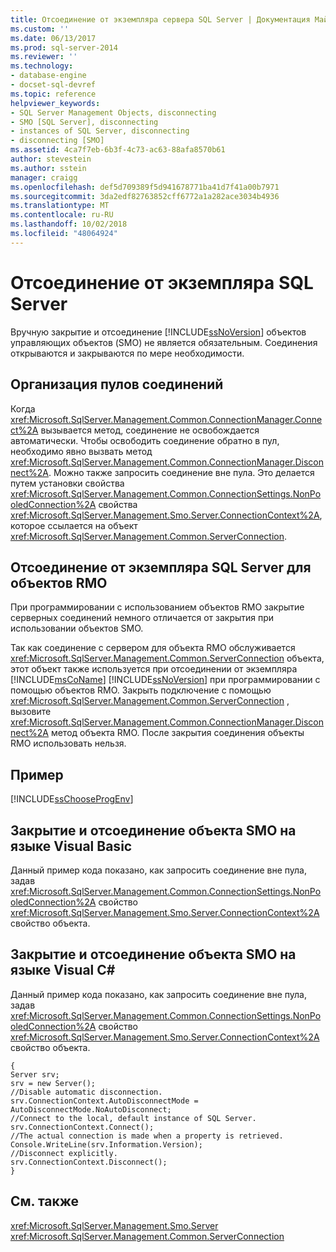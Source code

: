 ```yaml
---
title: Отсоединение от экземпляра сервера SQL Server | Документация Майкрософт
ms.custom: ''
ms.date: 06/13/2017
ms.prod: sql-server-2014
ms.reviewer: ''
ms.technology:
- database-engine
- docset-sql-devref
ms.topic: reference
helpviewer_keywords:
- SQL Server Management Objects, disconnecting
- SMO [SQL Server], disconnecting
- instances of SQL Server, disconnecting
- disconnecting [SMO]
ms.assetid: 4ca7f7eb-6b3f-4c73-ac63-88afa8570b61
author: stevestein
ms.author: sstein
manager: craigg
ms.openlocfilehash: def5d709389f5d941678771ba41d7f41a00b7971
ms.sourcegitcommit: 3da2edf82763852cff6772a1a282ace3034b4936
ms.translationtype: MT
ms.contentlocale: ru-RU
ms.lasthandoff: 10/02/2018
ms.locfileid: "48064924"
---
```

# <a name="disconnecting-from-an-instance-of-sql-server"></a>Отсоединение от экземпляра SQL Server
  Вручную закрытие и отсоединение [!INCLUDE[ssNoVersion](../../../includes/ssnoversion-md.md)] объектов управляющих объектов (SMO) не является обязательным. Соединения открываются и закрываются по мере необходимости.  
  
## <a name="connection-pooling"></a>Организация пулов соединений  
 Когда <xref:Microsoft.SqlServer.Management.Common.ConnectionManager.Connect%2A> вызывается метод, соединение не освобождается автоматически. Чтобы освободить соединение обратно в пул, необходимо явно вызвать метод <xref:Microsoft.SqlServer.Management.Common.ConnectionManager.Disconnect%2A>. Можно также запросить соединение вне пула. Это делается путем установки свойства <xref:Microsoft.SqlServer.Management.Common.ConnectionSettings.NonPooledConnection%2A> свойства <xref:Microsoft.SqlServer.Management.Smo.Server.ConnectionContext%2A>, которое ссылается на объект <xref:Microsoft.SqlServer.Management.Common.ServerConnection>.  
  
## <a name="disconnecting-from-an-instance-of-sql-server-for-rmo"></a>Отсоединение от экземпляра SQL Server для объектов RMO  
 При программировании с использованием объектов RMO закрытие серверных соединений немного отличается от закрытия при использовании объектов SMO.  
  
 Так как соединение с сервером для объекта RMO обслуживается <xref:Microsoft.SqlServer.Management.Common.ServerConnection> объекта, этот объект также используется при отсоединении от экземпляра [!INCLUDE[msCoName](../../../includes/msconame-md.md)] [!INCLUDE[ssNoVersion](../../../includes/ssnoversion-md.md)] при программировании с помощью объектов RMO. Закрыть подключение с помощью <xref:Microsoft.SqlServer.Management.Common.ServerConnection> , вызовите <xref:Microsoft.SqlServer.Management.Common.ConnectionManager.Disconnect%2A> метод объекта RMO. После закрытия соединения объекты RMO использовать нельзя.  
  
## <a name="example"></a>Пример  
 [!INCLUDE[ssChooseProgEnv](../../../includes/sschooseprogenv-md.md)]  
  
## <a name="closing-and-disconnecting-an-smo-object-in-visual-basic"></a>Закрытие и отсоединение объекта SMO на языке Visual Basic  
 Данный пример кода показано, как запросить соединение вне пула, задав <xref:Microsoft.SqlServer.Management.Common.ConnectionSettings.NonPooledConnection%2A> свойство <xref:Microsoft.SqlServer.Management.Smo.Server.ConnectionContext%2A> свойство объекта.  
  
<!-- TODO: review snippet reference  [!CODE [SMO How to#SMO_VB4](SMO How to#SMO_VB4)]  -->  
  
## <a name="closing-and-disconnecting-an-smo-object-in-visual-c"></a>Закрытие и отсоединение объекта SMO на языке Visual C#  
 Данный пример кода показано, как запросить соединение вне пула, задав <xref:Microsoft.SqlServer.Management.Common.ConnectionSettings.NonPooledConnection%2A> свойство <xref:Microsoft.SqlServer.Management.Smo.Server.ConnectionContext%2A> свойство объекта.  
  
```  
{   
Server srv;   
srv = new Server();   
//Disable automatic disconnection.   
srv.ConnectionContext.AutoDisconnectMode = AutoDisconnectMode.NoAutoDisconnect;   
//Connect to the local, default instance of SQL Server.   
srv.ConnectionContext.Connect();   
//The actual connection is made when a property is retrieved.   
Console.WriteLine(srv.Information.Version);   
//Disconnect explicitly.   
srv.ConnectionContext.Disconnect();  
}  
```  
  
## <a name="see-also"></a>См. также  
 <xref:Microsoft.SqlServer.Management.Smo.Server>   
 <xref:Microsoft.SqlServer.Management.Common.ServerConnection>  
  
  
